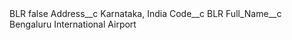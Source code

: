 <?xml version="1.0" encoding="UTF-8"?>
<CustomMetadata xmlns="http://soap.sforce.com/2006/04/metadata" xmlns:xsi="http://www.w3.org/2001/XMLSchema-instance" xmlns:xsd="http://www.w3.org/2001/XMLSchema">
    <label>BLR</label>
    <protected>false</protected>
    <values>
        <field>Address__c</field>
        <value xsi:type="xsd:string">Karnataka, India</value>
    </values>
    <values>
        <field>Code__c</field>
        <value xsi:type="xsd:string">BLR</value>
    </values>
    <values>
        <field>Full_Name__c</field>
        <value xsi:type="xsd:string">Bengaluru International Airport</value>
    </values>
</CustomMetadata>
